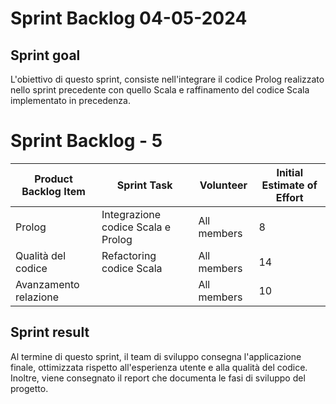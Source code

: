 # Sprint Backlog 04-05-2024

## Sprint goal
L'obiettivo di questo sprint, consiste nell'integrare il codice Prolog realizzato nello sprint precedente con quello Scala e raffinamento del codice Scala implementato in precedenza. 

# Sprint Backlog - 5

| Product Backlog Item  | Sprint Task                         | Volunteer   | Initial Estimate of Effort |
|-----------------------|-------------------------------------|-------------|----------------------------|
| Prolog                | Integrazione codice Scala e Prolog  | All members | 8                          |  
| Qualità del codice    | Refactoring codice Scala            | All members | 14                         |
| Avanzamento relazione |                                     | All members | 10                         |


## Sprint result
Al termine di questo sprint, il team di sviluppo consegna l'applicazione finale, ottimizzata rispetto all'esperienza utente e alla qualità del codice. Inoltre, viene consegnato il report che documenta le fasi di sviluppo del progetto.

